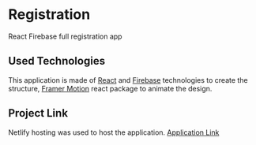 # <b>Registration</b>
React Firebase full registration app

## <b>Used Technologies</b>

This application is made of [React](https://reactjs.org/) and [Firebase](https://console.firebase.google.com/) technologies to create the structure, [Framer Motion](https://www.framer.com/) react package to animate the design.

## Project Link
Netlify hosting was used to host the application. [Application Link](https://unique-narwhal-74036f.netlify.app/)
